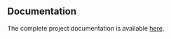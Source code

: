 ## Documentation
The complete project documentation is available [here](https://drive.google.com/file/d/1p-dLtttPLKp0oixMlrgJd-xa5Ar_twyD/view?usp=drive_link).
